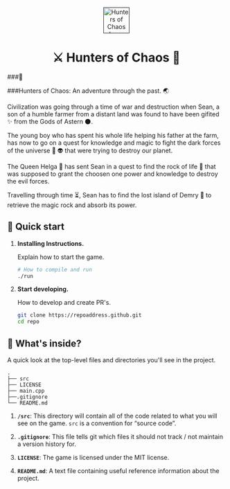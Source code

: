 ###
<p align="center">
  <a href="">
    <img alt="Hunters of Chaos Logo" src="" width="60" />
  </a>
</p>
<h1 align="center">
    <span = align="center">⚔</span>
        Hunters of Chaos 
    <span = align="center">🔮</span>

</h1>

###📖

###Hunters of Chaos: An adventure through the past. 🌏

<p>Civilization was going through a time of war and destruction when Sean, a son of a humble farmer from a distant land was found to have been gifited ✨ from the 
Gods of Astern 🌑.</p>

<p>The young boy who has spent his whole life helping his father at the farm, has now to go on a quest for knowledge and magic to fight the dark forces of the universe 👾 👽 that were trying to destroy our planet.</p>

The Queen Helga 👸 has sent Sean in a quest to find the rock of life 💎 that was supposed to grant the choosen one power and knowledge to destroy the evil forces. 
<p>Travelling through time ⏳, Sean has to find the lost island of Demry 🗾 to retrieve the magic rock and absorb its power.</p>



## 🚀 Quick start

1.  **Installing Instructions.**

    Explain how to start the game.

    ```sh
    # How to compile and run
    ./run
    ```

2.  **Start developing.**

    How to develop and create PR's.

    ```sh
    git clone https://repoaddress.github.git
    cd repo
    ```

## 🧐 What's inside?

A quick look at the top-level files and directories you'll see in the project.

    .
    ├── src
    ├── LICENSE
    ├── main.cpp
    ├──.gitignore
    └── README.md

1.  **`/src`**: This directory will contain all of the code related to what you will see on the game. `src` is a convention for “source code”.

2.  **`.gitignore`**: This file tells git which files it should not track / not maintain a version history for.

3.  **`LICENSE`**: The game is licensed under the MIT license.

4. **`README.md`**: A text file containing useful reference information about the project.
